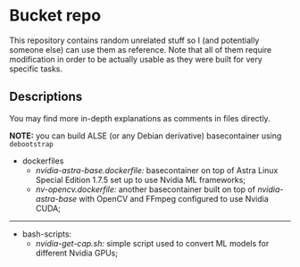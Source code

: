 # Bucket repo

This repository contains random unrelated stuff so I (and potentially someone else) can use them as reference. Note that all of them require modification in order to be actually usable as they were built for very specific tasks.

## Descriptions

You may find more in-depth explanations as comments in files directly.

**NOTE:** you can build ALSE (or any Debian derivative) basecontainer using `debootstrap`

- dockerfiles
    - *nvidia-astra-base.dockerfile:* basecontainer on top of Astra Linux Special Edition 1.7.5 set up to use Nvidia ML frameworks;
    - *nv-opencv.dockerfile:* another basecontainer built on top of *nvidia-astra-base* with OpenCV and FFmpeg configured to use Nvidia CUDA;

---

- bash-scripts:
    - *nvidia-get-cap.sh:* simple script used to convert ML models for different Nvidia GPUs;
